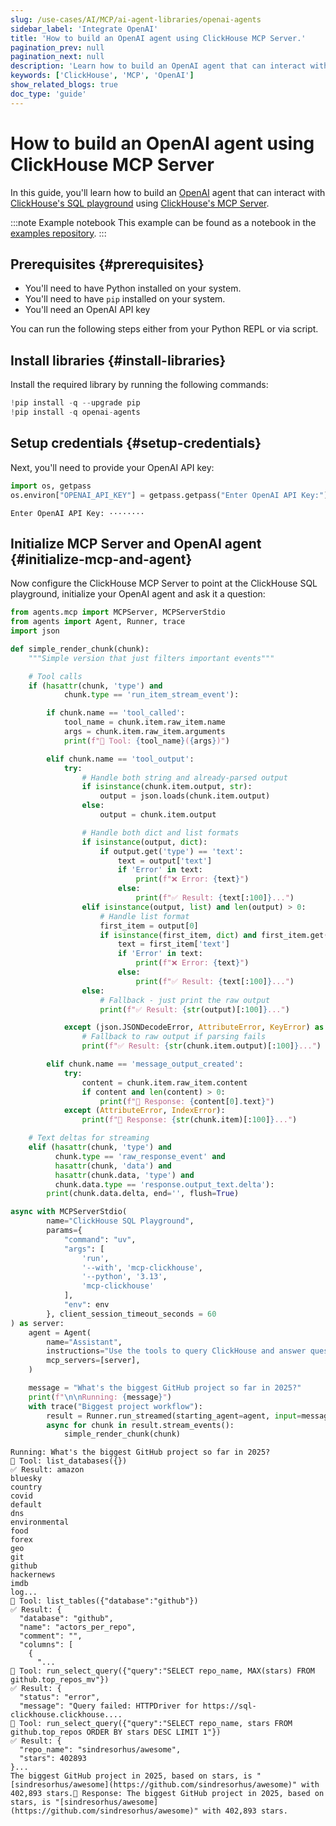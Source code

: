 ```yaml
---
slug: /use-cases/AI/MCP/ai-agent-libraries/openai-agents
sidebar_label: 'Integrate OpenAI'
title: 'How to build an OpenAI agent using ClickHouse MCP Server.'
pagination_prev: null
pagination_next: null
description: 'Learn how to build an OpenAI agent that can interact with ClickHouse MCP Server.'
keywords: ['ClickHouse', 'MCP', 'OpenAI']
show_related_blogs: true
doc_type: 'guide'
---
```


# How to build an OpenAI agent using ClickHouse MCP Server

In this guide, you'll learn how to build an [OpenAI](https://github.com/openai/openai-agents-python) agent that
can interact with [ClickHouse's SQL playground](https://sql.clickhouse.com/) using [ClickHouse's MCP Server](https://github.com/ClickHouse/mcp-clickhouse).

:::note Example notebook
This example can be found as a notebook in the [examples repository](https://github.com/ClickHouse/examples/blob/main/ai/mcp/openai-agents/openai-agents.ipynb).
:::

## Prerequisites {#prerequisites}
- You'll need to have Python installed on your system.
- You'll need to have `pip` installed on your system.
- You'll need an OpenAI API key

You can run the following steps either from your Python REPL or via script.

<VerticalStepper headerLevel="h2">

## Install libraries {#install-libraries}

Install the required library by running the following commands:

```python
!pip install -q --upgrade pip
!pip install -q openai-agents
```

## Setup credentials {#setup-credentials}

Next, you'll need to provide your OpenAI API key:

```python
import os, getpass
os.environ["OPENAI_API_KEY"] = getpass.getpass("Enter OpenAI API Key:")
```

```response title="Response"
Enter OpenAI API Key: ········
```

## Initialize MCP Server and OpenAI agent {#initialize-mcp-and-agent}

Now configure the ClickHouse MCP Server to point at the ClickHouse SQL playground,
initialize your OpenAI agent and ask it a question:

```python
from agents.mcp import MCPServer, MCPServerStdio
from agents import Agent, Runner, trace
import json

def simple_render_chunk(chunk):
    """Simple version that just filters important events"""

    # Tool calls
    if (hasattr(chunk, 'type') and
            chunk.type == 'run_item_stream_event'):

        if chunk.name == 'tool_called':
            tool_name = chunk.item.raw_item.name
            args = chunk.item.raw_item.arguments
            print(f"🔧 Tool: {tool_name}({args})")

        elif chunk.name == 'tool_output':
            try:
                # Handle both string and already-parsed output
                if isinstance(chunk.item.output, str):
                    output = json.loads(chunk.item.output)
                else:
                    output = chunk.item.output

                # Handle both dict and list formats
                if isinstance(output, dict):
                    if output.get('type') == 'text':
                        text = output['text']
                        if 'Error' in text:
                            print(f"❌ Error: {text}")
                        else:
                            print(f"✅ Result: {text[:100]}...")
                elif isinstance(output, list) and len(output) > 0:
                    # Handle list format
                    first_item = output[0]
                    if isinstance(first_item, dict) and first_item.get('type') == 'text':
                        text = first_item['text']
                        if 'Error' in text:
                            print(f"❌ Error: {text}")
                        else:
                            print(f"✅ Result: {text[:100]}...")
                else:
                    # Fallback - just print the raw output
                    print(f"✅ Result: {str(output)[:100]}...")

            except (json.JSONDecodeError, AttributeError, KeyError) as e:
                # Fallback to raw output if parsing fails
                print(f"✅ Result: {str(chunk.item.output)[:100]}...")

        elif chunk.name == 'message_output_created':
            try:
                content = chunk.item.raw_item.content
                if content and len(content) > 0:
                    print(f"💬 Response: {content[0].text}")
            except (AttributeError, IndexError):
                print(f"💬 Response: {str(chunk.item)[:100]}...")

    # Text deltas for streaming
    elif (hasattr(chunk, 'type') and
          chunk.type == 'raw_response_event' and
          hasattr(chunk, 'data') and
          hasattr(chunk.data, 'type') and
          chunk.data.type == 'response.output_text.delta'):
        print(chunk.data.delta, end='', flush=True)

async with MCPServerStdio(
        name="ClickHouse SQL Playground",
        params={
            "command": "uv",
            "args": [
                'run',
                '--with', 'mcp-clickhouse',
                '--python', '3.13',
                'mcp-clickhouse'
            ],
            "env": env
        }, client_session_timeout_seconds = 60
) as server:
    agent = Agent(
        name="Assistant",
        instructions="Use the tools to query ClickHouse and answer questions based on those files.",
        mcp_servers=[server],
    )

    message = "What's the biggest GitHub project so far in 2025?"
    print(f"\n\nRunning: {message}")
    with trace("Biggest project workflow"):
        result = Runner.run_streamed(starting_agent=agent, input=message, max_turns=20)
        async for chunk in result.stream_events():
            simple_render_chunk(chunk)
```

```response title="Response"
Running: What's the biggest GitHub project so far in 2025?
🔧 Tool: list_databases({})
✅ Result: amazon
bluesky
country
covid
default
dns
environmental
food
forex
geo
git
github
hackernews
imdb
log...
🔧 Tool: list_tables({"database":"github"})
✅ Result: {
  "database": "github",
  "name": "actors_per_repo",
  "comment": "",
  "columns": [
    {
      "...
🔧 Tool: run_select_query({"query":"SELECT repo_name, MAX(stars) FROM github.top_repos_mv"})
✅ Result: {
  "status": "error",
  "message": "Query failed: HTTPDriver for https://sql-clickhouse.clickhouse....
🔧 Tool: run_select_query({"query":"SELECT repo_name, stars FROM github.top_repos ORDER BY stars DESC LIMIT 1"})
✅ Result: {
  "repo_name": "sindresorhus/awesome",
  "stars": 402893
}...
The biggest GitHub project in 2025, based on stars, is "[sindresorhus/awesome](https://github.com/sindresorhus/awesome)" with 402,893 stars.💬 Response: The biggest GitHub project in 2025, based on stars, is "[sindresorhus/awesome](https://github.com/sindresorhus/awesome)" with 402,893 stars.
```

</VerticalStepper>
